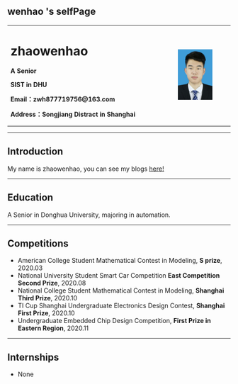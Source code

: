 ## wenhao 's selfPage

<table border="0">
  <tr>
    <td width="75%">
      <h1>zhaowenhao</h1>
      <p><b>A Senior</b></p>
      <p><b>SIST in DHU</b></p>
      <p><b>Email：zwh877719756@163.com</b></p>
      <p><b>Address：Songjiang Distract in Shanghai</b></p>
    </td>
    <td width="25%">
      <img src="/wenhao.png" width="70%">      
    </td>
  </tr>
</table>

---
## Introduction

My name is zhaowenhao, you can see my blogs [here!](https://callmewenhao.github.io/blog/)

---
## Education

A Senior in Donghua University, majoring in automation.

---
## Competitions

- American College Student Mathematical Contest in Modeling, **S prize**, 2020.03
- National University Student Smart Car Competition **East Competition Second Prize**, 2020.08
- National College Student Mathematical Contest in Modeling, **Shanghai Third Prize**, 2020.10
- TI Cup Shanghai Undergraduate Electronics Design Contest, **Shanghai First Prize**, 2020.10
- Undergraduate Embedded Chip Design Competition, **First Prize in Eastern Region**, 2020.11

---
## Internships

- None

